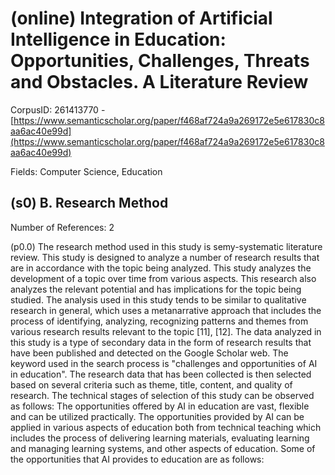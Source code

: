 # (online) Integration of Artificial Intelligence in Education: Opportunities, Challenges, Threats and Obstacles. A Literature Review

CorpusID: 261413770 - [https://www.semanticscholar.org/paper/f468af724a9a269172e5e617830c8aa6ac40e99d](https://www.semanticscholar.org/paper/f468af724a9a269172e5e617830c8aa6ac40e99d)

Fields: Computer Science, Education

## (s0) B. Research Method
Number of References: 2

(p0.0) The research method used in this study is semy-systematic literature review. This study is designed to analyze a number of research results that are in accordance with the topic being analyzed. This study analyzes the development of a topic over time from various aspects. This research also analyzes the relevant potential and has implications for the topic being studied. The analysis used in this study tends to be similar to qualitative research in general, which uses a metanarrative approach that includes the process of identifying, analyzing, recognizing patterns and themes from various research results relevant to the topic [11], [12]. The data analyzed in this study is a type of secondary data in the form of research results that have been published and detected on the Google Scholar web. The keyword used in the search process is "challenges and opportunities of AI in education". The research data that has been collected is then selected based on several criteria such as theme, title, content, and quality of research. The technical stages of selection of this study can be observed as follows: The opportunities offered by AI in education are vast, flexible and can be utilized practically. The opportunities provided by AI can be applied in various aspects of education both from technical teaching which includes the process of delivering learning materials, evaluating learning and managing learning systems, and other aspects of education. Some of the opportunities that AI provides to education are as follows:
